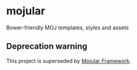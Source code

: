# mojular
Bower-friendly MOJ templates, styles and assets

## Deprecation warning

This project is superseded by [Mojular Framework](https://github.com/mojular).
